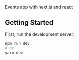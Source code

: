 Events app with next.js and react

## Getting Started

First, run the development server:

```bash
npm run dev
# or
yarn dev
```
